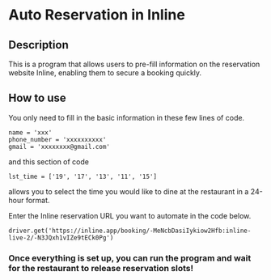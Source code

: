 # Auto Reservation in Inline

## Description
This is a program that allows users to pre-fill information on the reservation website Inline, enabling them to secure a booking quickly.

## How to use
You only need to fill in the basic information in these few lines of code.
```
name = 'xxx'
phone_number = 'xxxxxxxxxx'
gmail = 'xxxxxxxx@gmail.com'
```
and this section of code
```
lst_time = ['19', '17', '13', '11', '15']
```
allows you to select the time you would like to dine at the restaurant in a 24-hour format.

Enter the Inline reservation URL you want to automate in the code below.
```
driver.get('https://inline.app/booking/-MeNcbDasiIykiow2Hfb:inline-live-2/-N3JQxh1vIZe9tECk0Pg')
```




### Once everything is set up, you can run the program and wait for the restaurant to release reservation slots!
